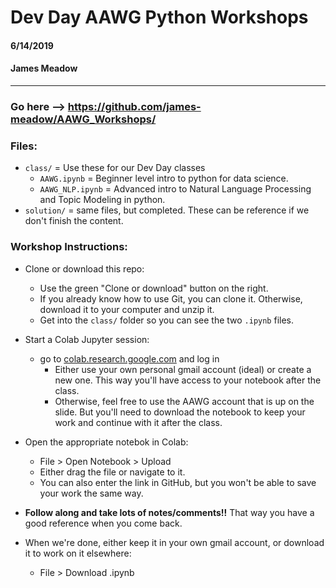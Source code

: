 # Dev Day AAWG Python Workshops

#### 6/14/2019 

#### James Meadow 

-----


### Go here --> https://github.com/james-meadow/AAWG_Workshops/

### Files: 


* `class/` = Use these for our Dev Day classes
  * `AAWG.ipynb` = Beginner level intro to python for data science. 
  * `AAWG_NLP.ipynb` = Advanced intro to Natural Language Processing and Topic Modeling in python. 
* `solution/` = same files, but completed. These can be reference if we don't finish the content. 


### Workshop Instructions: 

* Clone or download this repo: 
  * Use the green "Clone or download" button on the right. 
  * If you already know how to use Git, you can clone it. 
  Otherwise, download it to your computer and unzip it. 
  * Get into the `class/` folder so you can see the two `.ipynb` files. 

* Start a Colab Jupyter session: 
  * go to [colab.research.google.com](https://colab.research.google.com) and log in 
    * Either use your own personal gmail account (ideal) or create a new one. This way you'll have access to your notebook after the class. 
    * Otherwise, feel free to use the AAWG account that is up on the slide. But you'll need to download the notebook to keep your work and continue with it after the class. 

* Open the appropriate notebok in Colab: 
  * File > Open Notebook > Upload 
  * Either drag the file or navigate to it. 
  * You can also enter the link in GitHub, but you won't be able to save your work the same way. 

* **Follow along and take lots of notes/comments!!** That way you have a good reference when you come back. 

* When we're done, either keep it in your own gmail account, or download it to work on it elsewhere: 
  * File > Download .ipynb 

